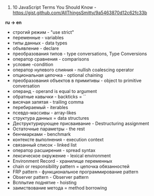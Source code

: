 1) 10 JavaScript Terms You Should Know - https://gist.github.com/AllThingsSmitty/9a5463870d12c62fc33b

**ru -> en**

- строгий режим - "use strict"
- переменные - variables
- типы данных - data types
- объявление - declare
- преобразования типов - type conversations, Type Conversions
- оператор сравнения - comparisons
- условие -condition
- оператор нулевого слияния - nullish coalescing operator
- опциональная цепочка - optional chaining
- преобразования объектов в примитивы - object to primitive conversation
- операнд - operand is equal to argument
- обратные кавычки - backticks = ``
- висячая запятая - trailing comma
- перебираемый - iterables
- псевдо-массивы - array-likes
- структура данных = data structures
- Деструктурирующее присваивание - Destructuring assignment
- Остаточные параметры - the rest
- бенчмарками - benchmark
- контексте выполнения - execution context
- связанный список - linked list
- оператор расширения - spread syntax
- лексическое окружение - lexical environment
- Environment Record - хранилище переменных
- chain or responsibility pattern = цепочка обязанностей
- FRP pattern - функциональное программирование pattern
- Observer pattern - Observer pattern
- Всплытие поднятие - hoisting
- заимствование метода = method borrowing
